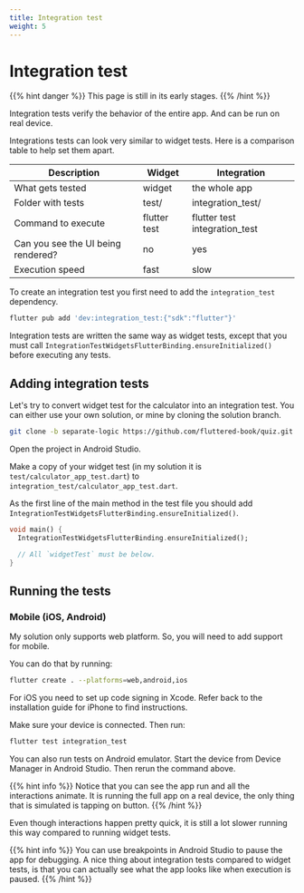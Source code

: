 ```yaml
---
title: Integration test
weight: 5
---
```


# Integration test

{{% hint danger %}}
This page is still in its early stages.
{{% /hint %}}

Integration tests verify the behavior of the entire app.
And can be run on real device.

Integrations tests can look very similar to widget tests.
Here is a comparison table to help set them apart.

| Description                        | Widget       | Integration                   |
| ---------------------------------- | ------------ | ----------------------------- |
| What gets tested                   | widget       | the whole app                 |
| Folder with tests                  | test/        | integration_test/             |
| Command to execute                 | flutter test | flutter test integration_test |
| Can you see the UI being rendered? | no           | yes                           |
| Execution speed                    | fast         | slow                          |

To create an integration test you first need to add the `integration_test`
dependency.

```sh
flutter pub add 'dev:integration_test:{"sdk":"flutter"}'
```

Integration tests are written the same way as widget tests, except that you
must call `IntegrationTestWidgetsFlutterBinding.ensureInitialized()` before
executing any tests.

## Adding integration tests

Let's try to convert widget test for the calculator into an integration test.
You can either use your own solution, or mine by cloning the solution branch.

```sh
git clone -b separate-logic https://github.com/fluttered-book/quiz.git
```

Open the project in Android Studio.

Make a copy of your widget test (in my solution it is
`test/calculator_app_test.dart`) to
`integration_test/calculator_app_test.dart`.

As the first line of the main method in the test file you should add
`IntegrationTestWidgetsFlutterBinding.ensureInitialized()`.

```dart
void main() {
  IntegrationTestWidgetsFlutterBinding.ensureInitialized();

  // All `widgetTest` must be below.
}
```

## Running the tests

### Mobile (iOS, Android)

My solution only supports web platform.
So, you will need to add support for mobile.

You can do that by running:

```sh
flutter create . --platforms=web,android,ios
```

For iOS you need to set up code signing in Xcode.
Refer back to the installation guide for iPhone to find instructions.

Make sure your device is connected.
Then run:

```sh
flutter test integration_test
```

You can also run tests on Android emulator.
Start the device from Device Manager in Android Studio.
Then rerun the command above.

{{% hint info %}}
Notice that you can see the app run and all the interactions animate.
It is running the full app on a real device, the only thing that is simulated
is tapping on button.
{{% /hint %}}

Even though interactions happen pretty quick, it is still a lot slower running
this way compared to running widget tests.

{{% hint info %}}
You can use breakpoints in Android Studio to pause the app for debugging.
A nice thing about integration tests compared to widget tests, is that you
can actually see what the app looks like when execution is paused.
{{% /hint %}}
